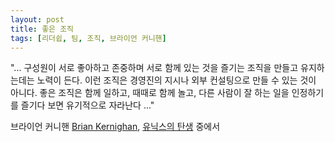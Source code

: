 ```yaml
---
layout: post
title: 좋은 조직
tags: [리더쉽, 팀, 조직, 브라이언 커니핸]
---
```


"... 구성원이 서로 좋아하고 존중하며 서로 함께 있는 것을 즐기는 조직을 만들고 유지하는데는 노력이 든다. 이런 조직은 경영진의 지시나 외부 컨설팅으로 만들 수 있는 것이 아니다. 좋은 조직은 함께 일하고, 때때로 함께 놀고, 다른 사람이 잘 하는 일을 인정하기를 즐기다 보면 유기적으로 자라난다 ..."

브라이언 커니핸 [Brian Kernighan](https://www.cs.princeton.edu/~bwk/), [유닉스의 탄생](https://www.jhin.com/2021/02/unix-history-and-memoir.html) 중에서
